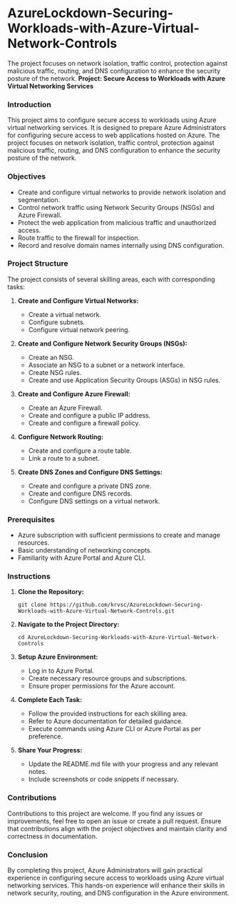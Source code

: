 # AzureLockdown-Securing-Workloads-with-Azure-Virtual-Network-Controls

The project focuses on network isolation, traffic control, protection against malicious traffic, routing, and DNS configuration to enhance the security posture of the network.
**Project: Secure Access to Workloads with Azure Virtual Networking Services**

### Introduction
This project aims to configure secure access to workloads using Azure virtual networking services. It is designed to prepare Azure Administrators for configuring secure access to web applications hosted on Azure. The project focuses on network isolation, traffic control, protection against malicious traffic, routing, and DNS configuration to enhance the security posture of the network.

### Objectives
- Create and configure virtual networks to provide network isolation and segmentation.
- Control network traffic using Network Security Groups (NSGs) and Azure Firewall.
- Protect the web application from malicious traffic and unauthorized access.
- Route traffic to the firewall for inspection.
- Record and resolve domain names internally using DNS configuration.

### Project Structure
The project consists of several skilling areas, each with corresponding tasks:

1. **Create and Configure Virtual Networks:**
   - Create a virtual network.
   - Configure subnets.
   - Configure virtual network peering.

2. **Create and Configure Network Security Groups (NSGs):**
   - Create an NSG.
   - Associate an NSG to a subnet or a network interface.
   - Create NSG rules.
   - Create and use Application Security Groups (ASGs) in NSG rules.

3. **Create and Configure Azure Firewall:**
   - Create an Azure Firewall.
   - Create and configure a public IP address.
   - Create and configure a firewall policy.

4. **Configure Network Routing:**
   - Create and configure a route table.
   - Link a route to a subnet.

5. **Create DNS Zones and Configure DNS Settings:**
   - Create and configure a private DNS zone.
   - Create and configure DNS records.
   - Configure DNS settings on a virtual network.

### Prerequisites
- Azure subscription with sufficient permissions to create and manage resources.
- Basic understanding of networking concepts.
- Familiarity with Azure Portal and Azure CLI.

### Instructions
1. **Clone the Repository:**
   ```
   git clone https://github.com/krvsc/AzureLockdown-Securing-Workloads-with-Azure-Virtual-Network-Controls.git
   ```

2. **Navigate to the Project Directory:**
   ```
   cd AzureLockdown-Securing-Workloads-with-Azure-Virtual-Network-Controls
   ```

3. **Setup Azure Environment:**
   - Log in to Azure Portal.
   - Create necessary resource groups and subscriptions.
   - Ensure proper permissions for the Azure account.

4. **Complete Each Task:**
   - Follow the provided instructions for each skilling area.
   - Refer to Azure documentation for detailed guidance.
   - Execute commands using Azure CLI or Azure Portal as per preference.

5. **Share Your Progress:**
   - Update the README.md file with your progress and any relevant notes.
   - Include screenshots or code snippets if necessary.


### Contributions
Contributions to this project are welcome. If you find any issues or improvements, feel free to open an issue or create a pull request. Ensure that contributions align with the project objectives and maintain clarity and correctness in documentation.

### Conclusion
By completing this project, Azure Administrators will gain practical experience in configuring secure access to workloads using Azure virtual networking services. This hands-on experience will enhance their skills in network security, routing, and DNS configuration in the Azure environment.